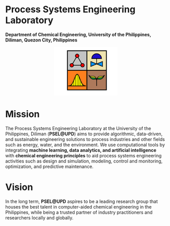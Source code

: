 # Process Systems Engineering Laboratory
**Department of Chemical Engineering, University of the Philippines, Diliman, Quezon City, Philippines**

<p align="center">
    <img src="images/psel_logo_2023.png" width="200">
</p>

# Mission

The Process Systems Engineering Laboratory at the University of the Philippines, Diliman (**PSEL@UPD**) aims to provide algorithmic, data-driven, and sustainable engineering solutions to process industries and other fields such as energy, water, and the environment. We use computational tools by integrating **machine learning, data analytics, and artificial intelligence** with **chemical engineering principles** to aid process systems engineering activities such as design and simulation, modeling, control and monitoring, optimization, and predictive maintenance. 

# Vision

In the long term, **PSEL@UPD** aspires to be a leading research group that houses the best talent in computer-aided chemical engineering in the Philippines, while being a trusted partner of industry practitioners and researchers locally and globally. 


